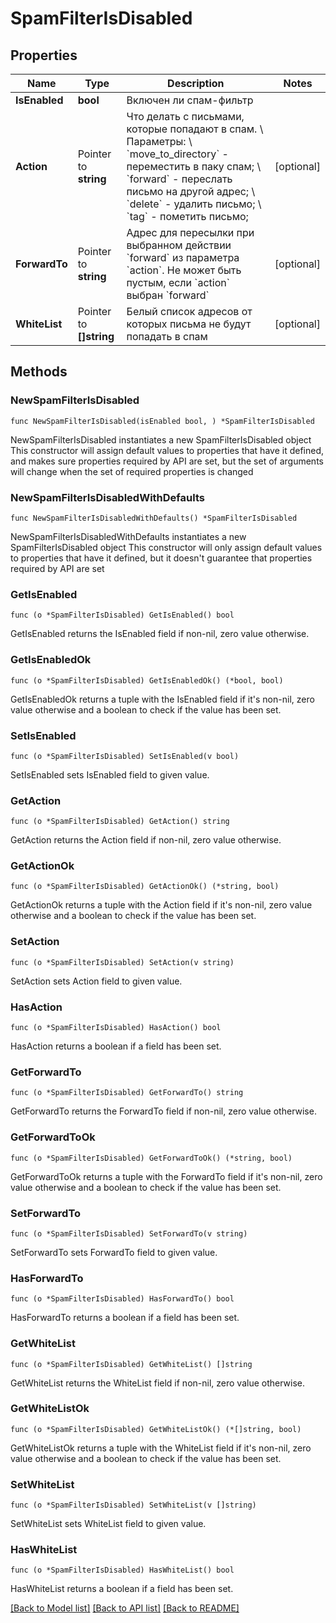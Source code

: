 # SpamFilterIsDisabled

## Properties

Name | Type | Description | Notes
------------ | ------------- | ------------- | -------------
**IsEnabled** | **bool** | Включен ли спам-фильтр | 
**Action** | Pointer to **string** | Что делать с письмами, которые попадают в спам. \\  Параметры: \\  &#x60;move_to_directory&#x60; - переместить в паку спам; \\  &#x60;forward&#x60; - переслать письмо на другой адрес; \\  &#x60;delete&#x60; - удалить письмо; \\  &#x60;tag&#x60; - пометить письмо; | [optional] 
**ForwardTo** | Pointer to **string** | Адрес для пересылки при выбранном действии &#x60;forward&#x60; из параметра &#x60;action&#x60;. Не может быть пустым, если &#x60;action&#x60; выбран &#x60;forward&#x60; | [optional] 
**WhiteList** | Pointer to **[]string** | Белый список адресов от которых письма не будут попадать в спам | [optional] 

## Methods

### NewSpamFilterIsDisabled

`func NewSpamFilterIsDisabled(isEnabled bool, ) *SpamFilterIsDisabled`

NewSpamFilterIsDisabled instantiates a new SpamFilterIsDisabled object
This constructor will assign default values to properties that have it defined,
and makes sure properties required by API are set, but the set of arguments
will change when the set of required properties is changed

### NewSpamFilterIsDisabledWithDefaults

`func NewSpamFilterIsDisabledWithDefaults() *SpamFilterIsDisabled`

NewSpamFilterIsDisabledWithDefaults instantiates a new SpamFilterIsDisabled object
This constructor will only assign default values to properties that have it defined,
but it doesn't guarantee that properties required by API are set

### GetIsEnabled

`func (o *SpamFilterIsDisabled) GetIsEnabled() bool`

GetIsEnabled returns the IsEnabled field if non-nil, zero value otherwise.

### GetIsEnabledOk

`func (o *SpamFilterIsDisabled) GetIsEnabledOk() (*bool, bool)`

GetIsEnabledOk returns a tuple with the IsEnabled field if it's non-nil, zero value otherwise
and a boolean to check if the value has been set.

### SetIsEnabled

`func (o *SpamFilterIsDisabled) SetIsEnabled(v bool)`

SetIsEnabled sets IsEnabled field to given value.


### GetAction

`func (o *SpamFilterIsDisabled) GetAction() string`

GetAction returns the Action field if non-nil, zero value otherwise.

### GetActionOk

`func (o *SpamFilterIsDisabled) GetActionOk() (*string, bool)`

GetActionOk returns a tuple with the Action field if it's non-nil, zero value otherwise
and a boolean to check if the value has been set.

### SetAction

`func (o *SpamFilterIsDisabled) SetAction(v string)`

SetAction sets Action field to given value.

### HasAction

`func (o *SpamFilterIsDisabled) HasAction() bool`

HasAction returns a boolean if a field has been set.

### GetForwardTo

`func (o *SpamFilterIsDisabled) GetForwardTo() string`

GetForwardTo returns the ForwardTo field if non-nil, zero value otherwise.

### GetForwardToOk

`func (o *SpamFilterIsDisabled) GetForwardToOk() (*string, bool)`

GetForwardToOk returns a tuple with the ForwardTo field if it's non-nil, zero value otherwise
and a boolean to check if the value has been set.

### SetForwardTo

`func (o *SpamFilterIsDisabled) SetForwardTo(v string)`

SetForwardTo sets ForwardTo field to given value.

### HasForwardTo

`func (o *SpamFilterIsDisabled) HasForwardTo() bool`

HasForwardTo returns a boolean if a field has been set.

### GetWhiteList

`func (o *SpamFilterIsDisabled) GetWhiteList() []string`

GetWhiteList returns the WhiteList field if non-nil, zero value otherwise.

### GetWhiteListOk

`func (o *SpamFilterIsDisabled) GetWhiteListOk() (*[]string, bool)`

GetWhiteListOk returns a tuple with the WhiteList field if it's non-nil, zero value otherwise
and a boolean to check if the value has been set.

### SetWhiteList

`func (o *SpamFilterIsDisabled) SetWhiteList(v []string)`

SetWhiteList sets WhiteList field to given value.

### HasWhiteList

`func (o *SpamFilterIsDisabled) HasWhiteList() bool`

HasWhiteList returns a boolean if a field has been set.


[[Back to Model list]](../README.md#documentation-for-models) [[Back to API list]](../README.md#documentation-for-api-endpoints) [[Back to README]](../README.md)


